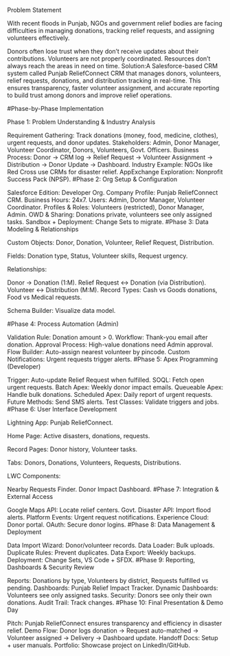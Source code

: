 Problem Statement

With recent floods in Punjab, NGOs and government relief bodies are facing difficulties in managing donations, tracking relief requests, and assigning volunteers effectively.

Donors often lose trust when they don’t receive updates about their contributions.
Volunteers are not properly coordinated.
Resources don’t always reach the areas in need on time.
Solution:A Salesforce-based CRM system called Punjab ReliefConnect CRM that manages donors, volunteers, relief requests, donations, and distribution tracking in real-time. This ensures transparency, faster volunteer assignment, and accurate reporting to build trust among donors and improve relief operations.

#Phase-by-Phase Implementation

Phase 1: Problem Understanding & Industry Analysis

Requirement Gathering: Track donations (money, food, medicine, clothes), urgent requests, and donor updates.
Stakeholders: Admin, Donor Manager, Volunteer Coordinator, Donors, Volunteers, Govt. Officers.
Business Process: Donor → CRM log → Relief Request → Volunteer Assignment → Distribution → Donor Update → Dashboard.
Industry Example: NGOs like Red Cross use CRMs for disaster relief.
AppExchange Exploration: Nonprofit Success Pack (NPSP).
#Phase 2: Org Setup & Configuration

Salesforce Edition: Developer Org.
Company Profile: Punjab ReliefConnect CRM.
Business Hours: 24x7.
Users: Admin, Donor Manager, Volunteer Coordinator.
Profiles & Roles: Volunteers (restricted), Donor Manager, Admin.
OWD & Sharing: Donations private, volunteers see only assigned tasks.
Sandbox + Deployment: Change Sets to migrate.
#Phase 3: Data Modeling & Relationships

Custom Objects: Donor, Donation, Volunteer, Relief Request, Distribution.

Fields: Donation type, Status, Volunteer skills, Request urgency.

Relationships:

Donor → Donation (1:M).
Relief Request ↔ Donation (via Distribution).
Volunteer ↔ Distribution (M:M).
Record Types: Cash vs Goods donations, Food vs Medical requests.

Schema Builder: Visualize data model.

#Phase 4: Process Automation (Admin)

Validation Rule: Donation amount > 0.
Workflow: Thank-you email after donation.
Approval Process: High-value donations need Admin approval.
Flow Builder: Auto-assign nearest volunteer by pincode.
Custom Notifications: Urgent requests trigger alerts.
#Phase 5: Apex Programming (Developer)

Trigger: Auto-update Relief Request when fulfilled.
SOQL: Fetch open urgent requests.
Batch Apex: Weekly donor impact emails.
Queueable Apex: Handle bulk donations.
Scheduled Apex: Daily report of urgent requests.
Future Methods: Send SMS alerts.
Test Classes: Validate triggers and jobs.
#Phase 6: User Interface Development

Lightning App: Punjab ReliefConnect.

Home Page: Active disasters, donations, requests.

Record Pages: Donor history, Volunteer tasks.

Tabs: Donors, Donations, Volunteers, Requests, Distributions.

LWC Components:

Nearby Requests Finder.
Donor Impact Dashboard.
#Phase 7: Integration & External Access

Google Maps API: Locate relief centers.
Govt. Disaster API: Import flood alerts.
Platform Events: Urgent request notifications.
Experience Cloud: Donor portal.
OAuth: Secure donor logins.
#Phase 8: Data Management & Deployment

Data Import Wizard: Donor/volunteer records.
Data Loader: Bulk uploads.
Duplicate Rules: Prevent duplicates.
Data Export: Weekly backups.
Deployment: Change Sets, VS Code + SFDX.
#Phase 9: Reporting, Dashboards & Security Review

Reports: Donations by type, Volunteers by district, Requests fulfilled vs pending.
Dashboards: Punjab Relief Impact Tracker.
Dynamic Dashboards: Volunteers see only assigned tasks.
Security: Donors see only their own donations.
Audit Trail: Track changes.
#Phase 10: Final Presentation & Demo Day

Pitch: Punjab ReliefConnect ensures transparency and efficiency in disaster relief.
Demo Flow: Donor logs donation → Request auto-matched → Volunteer assigned → Delivery → Dashboard update.
Handoff Docs: Setup + user manuals.
Portfolio: Showcase project on LinkedIn/GitHub.
